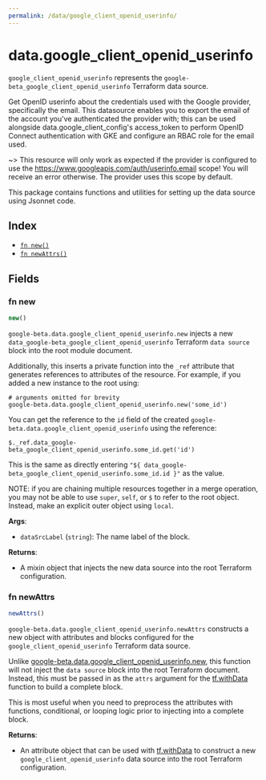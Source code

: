 ```yaml
---
permalink: /data/google_client_openid_userinfo/
---
```


# data.google_client_openid_userinfo

`google_client_openid_userinfo` represents the `google-beta_google_client_openid_userinfo` Terraform data source.

Get OpenID userinfo about the credentials used with the Google provider, specifically the email.
This datasource enables you to export the email of the account you&#39;ve authenticated the provider with; this can be used alongside data.google_client_config&#39;s access_token to perform OpenID Connect authentication with GKE and configure an RBAC role for the email used.

~&gt; This resource will only work as expected if the provider is configured to use the https://www.googleapis.com/auth/userinfo.email scope! You will receive an error otherwise. The provider uses this scope by default.

This package contains functions and utilities for setting up the data source using Jsonnet code.


## Index

* [`fn new()`](#fn-new)
* [`fn newAttrs()`](#fn-newattrs)

## Fields

### fn new

```ts
new()
```


`google-beta.data.google_client_openid_userinfo.new` injects a new `data_google-beta_google_client_openid_userinfo` Terraform `data source`
block into the root module document.

Additionally, this inserts a private function into the `_ref` attribute that generates references to attributes of the
resource. For example, if you added a new instance to the root using:

    # arguments omitted for brevity
    google-beta.data.google_client_openid_userinfo.new('some_id')

You can get the reference to the `id` field of the created `google-beta.data.google_client_openid_userinfo` using the reference:

    $._ref.data_google-beta_google_client_openid_userinfo.some_id.get('id')

This is the same as directly entering `"${ data_google-beta_google_client_openid_userinfo.some_id.id }"` as the value.

NOTE: if you are chaining multiple resources together in a merge operation, you may not be able to use `super`, `self`,
or `$` to refer to the root object. Instead, make an explicit outer object using `local`.

**Args**:
  - `dataSrcLabel` (`string`): The name label of the block.

**Returns**:
- A mixin object that injects the new data source into the root Terraform configuration.


### fn newAttrs

```ts
newAttrs()
```


`google-beta.data.google_client_openid_userinfo.newAttrs` constructs a new object with attributes and blocks configured for the `google_client_openid_userinfo`
Terraform data source.

Unlike [google-beta.data.google_client_openid_userinfo.new](#fn-new), this function will not inject the `data source`
block into the root Terraform document. Instead, this must be passed in as the `attrs` argument for the
[tf.withData](https://github.com/tf-libsonnet/core/tree/main/docs#fn-withdata) function to build a complete block.

This is most useful when you need to preprocess the attributes with functions, conditional, or looping logic prior to
injecting into a complete block.

**Returns**:
  - An attribute object that can be used with [tf.withData](https://github.com/tf-libsonnet/core/tree/main/docs#fn-withdata) to construct a new `google_client_openid_userinfo` data source into the root Terraform configuration.

